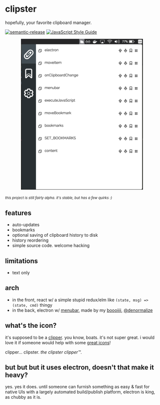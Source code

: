 # clipster

hopefully, your favorite clipboard manager.

[![semantic-release](https://img.shields.io/badge/%20%20%F0%9F%93%A6%F0%9F%9A%80-semantic--release-e10079.svg)](https://github.com/semantic-release/semantic-release) [![JavaScript Style Guide](https://img.shields.io/badge/code_style-standard-brightgreen.svg)](https://standardjs.com)

<div style="text-align: center;">
  <img src='https://github.com/dino-dna/clipster/blob/master/img/screenshot-alpha.png?raw=true' width='400px' alt='screenshot-alpha' />
</div>

<small><i>this project is still fairly alpha.  it's stable, but has a few quirks :)</i></small>

## features

- auto-updates
- bookmarks
- optional saving of clipboard history to disk
- history reordering
- simple source code.  welcome hacking

## limitations

- text only

## arch

- in the front, react w/ a simple stupid redux/elm like `(state, msg) => (state, cmd)` thingy
- in the back, electron w/ [menubar](https://github.com/maxogden/menubar), made by my [boooiiii](https://www.youtube.com/watch?v=hBFN6nDs_A4&feature=youtu.be&t=25s), [@denormalize](https://twitter.com/denormalize)

## what's the icon?

it's supposed to be a [clipper](https://duckduckgo.com/?q=clipper+boat&t=ffab&iax=images&ia=images). you know, boats.  it's not super great.  i would love it if someone would help with some [great icons](https://www.electron.build/icons)!

clipper... clipster.  _the clipster clipper™_.

## but but but it uses electron, doesn't that make it heavy?

yes.  yes it does.  until someone can furnish something as easy & fast for native UIs with a largely automated build/publish platform, electron is king, as chubby as it is.

